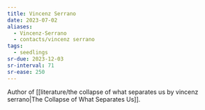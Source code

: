 ```yaml
---
title: Vincenz Serrano
date: 2023-07-02
aliases:
  - Vincenz-Serrano
  - contacts/vincenz serrano
tags:
  - seedlings
sr-due: 2023-12-03
sr-interval: 71
sr-ease: 250
---
```

Author of [[literature/the collapse of what separates us by vincenz serrano|The Collapse of What Separates Us]].